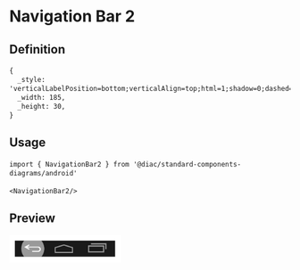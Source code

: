 # Navigation Bar 2

## Definition

```
{
  _style: 'verticalLabelPosition=bottom;verticalAlign=top;html=1;shadow=0;dashed=0;strokeWidth=2;shape=mxgraph.android.navigation_bar_2;fillColor=#1A1A1A;strokeColor=#999999;sketch=0;',
  _width: 185,
  _height: 30,
}
```

## Usage

```
import { NavigationBar2 } from '@diac/standard-components-diagrams/android'

<NavigationBar2/>
```

## Preview

<img src="./navigation-bar-2.png" width="200"/>
